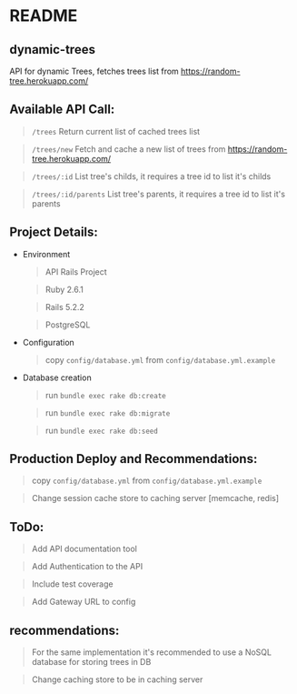 # README


## dynamic-trees

API for dynamic Trees, fetches trees list from https://random-tree.herokuapp.com/


## Available API Call:

  > ```/trees``` Return current list of cached trees list

  > ```/trees/new``` Fetch and cache a new list of trees from https://random-tree.herokuapp.com/

  > ```/trees/:id``` List tree's childs, it requires a tree id to list it's childs

  > ```/trees/:id/parents``` List tree's parents, it requires a tree id to list it's parents


## Project Details:

* Environment

  > API Rails Project

  > Ruby 2.6.1

  > Rails 5.2.2

  > PostgreSQL


* Configuration

  > copy `config/database.yml` from `config/database.yml.example`

* Database creation

  > run `bundle exec rake db:create`

  > run `bundle exec rake db:migrate`

  > run `bundle exec rake db:seed`


## Production Deploy and Recommendations:

  > copy `config/database.yml` from `config/database.yml.example`

  > Change session cache store to caching server [memcache, redis]


## ToDo:

  > Add API documentation tool

  > Add Authentication to the API

  > Include test coverage

  > Add Gateway URL to config


## recommendations:

  > For the same implementation it's recommended to use a NoSQL database for storing trees in DB

  > Change caching store to be in caching server
